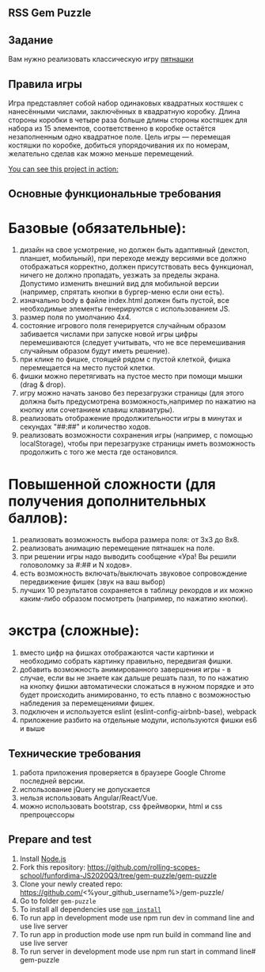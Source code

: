 ## RSS Gem Puzzle

## Задание

Вам нужно реализовать классическую игру [пятнашки](https://ru.wikipedia.org/wiki/%D0%98%D0%B3%D1%80%D0%B0_%D0%B2_15)

## Правила игры

Игра представляет собой набор одинаковых квадратных костяшек с нанесёнными числами, заключённых в квадратную коробку. Длина стороны коробки в четыре раза больше длины стороны костяшек для набора из 15 элементов, соответственно в коробке остаётся незаполненным одно квадратное поле. Цель игры — перемещая костяшки по коробке, добиться упорядочивания их по номерам, желательно сделав как можно меньше перемещений.

[You can see this project in action:](https://rolling-scopes-school.github.io/funfordima-JS2020Q3/gem-puzzle/src/)

## Основные функциональные требования

# Базовые (обязательные):

1. дизайн на свое усмотрение, но должен быть адаптивный (декстоп, планшет, мобильный), при переходе между версиями все должно отображаться корректно, должен присутствовать весь функционал, ничего не должно пропадать, уезжать за пределы экрана. Допустимо изменить внешний вид для мобильной версии (например, спрятать кнопки в бургер-меню если они есть).
2. изначально body в файле index.html должен быть пустой, все необходимые элементы генерируются с использованием JS.
3. размер поля по умолчанию 4х4.
4. состояние игрового поля генерируется случайным образом забивается числами при запуске новой игры цифры перемешиваются (следует учитывать, что не все перемешивания случайным образом будут иметь решение).
5. при клике по фишке, стоящей рядом с пустой клеткой, фишка перемещается на место пустой клетки.
6. фишки можно перетягивать на пустое место при помощи мышки (drag & drop).
7. игру можно начать заново без перезагрузки страницы (для этого должна быть предусмотрена возможность,например по нажатию на кнопку или сочетанием клавиш клавиатуры).
8. реализовать отображение продолжительности игры в минутах и секундах "##:##" и количество ходов.
9. реализовать возможности сохранения игры (например, с помощью localStorage), чтобы при перезагрузке страницы иметь возможность продолжить с того же места где остановился.

# Повышенной сложности (для получения дополнительных баллов):

1. реализовать возможность выбора размера поля: от 3х3 до 8х8.
2. реализовать анимацию перемещение пятнашек на поле.
3. при решении игры надо выводить сообщение «Ура! Вы решили головоломку за #:## и N ходов».
4. есть возможность включать/выключать звуковое сопровождение передвижение фишек (звук на ваш выбор)
5. лучших 10 результатов сохраняется в таблицу рекордов и их можно каким-либо образом посмотреть (например, по нажатию кнопки).

# экстра (сложные):

1. вместо цифр на фишках отображаются части картинки и необходимо собрать картинку правильно, передвигая фишки.
2. добавить возможность анимированного завершения игры - в случае, если вы не знаете как дальше решать пазл, то по нажатию на кнопку фишки автоматически сложаться в нужном порядке и это будет происходить анимированно, то есть плавно с возможностью набледения за перемещениями фишек.
3. подключен и используется eslint (eslint-config-airbnb-base), webpack
4. приложение разбито на отдельные модули, используются фишки es6 и выше

## Технические требования

1. работа приложения проверяется в браузере Google Chrome последней версии.
2. использование jQuery не допускается
3. нельзя использовать Angular/React/Vue.
4. можно использовать bootstrap, css фреймворки, html и css препроцессоры

## Prepare and test
1. Install [Node.js](https://nodejs.org/en/download/)   
2. Fork this repository: https://github.com/rolling-scopes-school/funfordima-JS2020Q3/tree/gem-puzzle/gem-puzzle  
3. Clone your newly created repo: https://github.com/<%your_github_username%>/gem-puzzle/  
4. Go to folder `gem-puzzle`  
5. To install all dependencies use [`npm install`](https://docs.npmjs.com/cli/install)  
6. To run app in development mode use npm run dev in command line and use live server
7. To run app in production mode use npm run build in command line and use live server
8. To run server in development mode use npm run start in command line#   g e m - p u z z l e  
 
